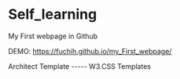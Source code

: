 # Self_learning

My First webpage in Github 

DEMO: https://fuchih.github.io/my_First_webpage/

Architect Template ----- W3.CSS Templates

